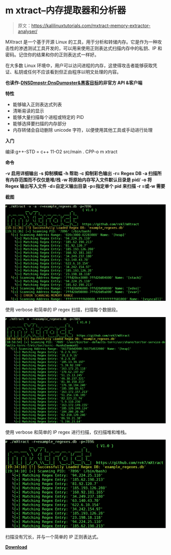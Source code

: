 # m xtract–内存提取器和分析器

> 原文：<https://kalilinuxtutorials.com/mxtract-memory-extractor-analyser/>

MXtract 是一个基于开源 Linux 的工具，用于分析和转储内存。它是作为一种攻击性的渗透测试工具开发的，可以用来使用正则表达式扫描内存中的私钥、IP 和密码。记住你的结果和你的正则表达式一样好。

在大多数 Linux 环境中，用户可以访问进程的内存，这使得攻击者能够获取凭证、私钥或任何不应该看到但正由程序以明文处理的内容。

**也读作-[DNSDmpstr:DnsDumpster&黑客目标](https://kalilinuxtutorials.com/dnsdmpstr-dnsdumpster-hackertarget/)的非官方 API &客户端**

**特性**

*   能够输入正则表达式列表
*   清晰易读的显示
*   能够大量扫描每个进程或特定的 PID
*   能够选择要扫描的内存部分
*   内存转储会自动删除 unicode 字符，以便使用其他工具或手动进行处理

**入门**

编译:g++-STD = c++ 11-O2 src/main . CPP-o m xtract

**命令**

**-v 启用详细输出
-s 抑制横幅
-h 帮助
-c 抑制彩色输出
-r= Regex DB
-a 扫描所有内存范围而不仅仅是堆/栈
-w 将原始内存写入文件默认目录是 pid/
-o 将 Regex 输出写入文件
-d=自定义输出目录
-p=指定单个 pid 来扫描
-r =或-w 需要**

**截图**

![](img/c6ce86211a9549b4526f3d40acb08970.png)

使用 verbose 和简单的 IP regex 扫描，扫描每个数据段。

![](img/1fa4f3e55704da2ba45e2dbd29ec6694.png)

使用 verbose 和简单的 IP regex 进行扫描，仅扫描堆和堆栈。

![](img/91ec6d790ca4622ad3d64def6ac000c2.png)

扫描没有冗长，并与一个简单的 IP 正则表达式。

[**Download**](https://github.com/rek7/mXtract)